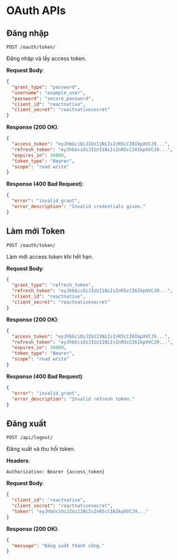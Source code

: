 # OAuth APIs

## Đăng nhập

```
POST /oauth/token/
```

Đăng nhập và lấy access token.

**Request Body**:

```json
{
  "grant_type": "password",
  "username": "example_user",
  "password": "secure_password",
  "client_id": "reactnative",
  "client_secret": "reactnativesecret"
}
```

**Response (200 OK)**:

```json
{
  "access_token": "eyJhbGciOiJIUzI1NiIsInR5cCI6IkpXVCJ9...",
  "refresh_token": "eyJhbGciOiJIUzI1NiIsInR5cCI6IkpXVCJ9...",
  "expires_in": 36000,
  "token_type": "Bearer",
  "scope": "read write"
}
```

**Response (400 Bad Request)**:

```json
{
  "error": "invalid_grant",
  "error_description": "Invalid credentials given."
}
```

## Làm mới Token

```
POST /oauth/token/
```

Làm mới access token khi hết hạn.

**Request Body**:

```json
{
  "grant_type": "refresh_token",
  "refresh_token": "eyJhbGciOiJIUzI1NiIsInR5cCI6IkpXVCJ9...",
  "client_id": "reactnative",
  "client_secret": "reactnativesecret"
}
```

**Response (200 OK)**:

```json
{
  "access_token": "eyJhbGciOiJIUzI1NiIsInR5cCI6IkpXVCJ9...",
  "refresh_token": "eyJhbGciOiJIUzI1NiIsInR5cCI6IkpXVCJ9...",
  "expires_in": 36000,
  "token_type": "Bearer",
  "scope": "read write"
}
```

**Response (400 Bad Request)**:

```json
{
  "error": "invalid_grant",
  "error_description": "Invalid refresh token."
}
```

## Đăng xuất

```
POST /api/logout/
```

Đăng xuất và thu hồi token.

**Headers**:
```
Authorization: Bearer {access_token}
```

**Request Body**:

```json
{
  "client_id": "reactnative",
  "client_secret": "reactnativesecret",
  "token": "eyJhbGciOiJIUzI1NiIsInR5cCI6IkpXVCJ9..."
}
```

**Response (200 OK)**:

```json
{
  "message": "Đăng xuất thành công."
}
```
